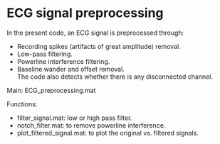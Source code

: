 # ECG signal preprocessing

In the present code, an ECG signal is preprocessed through: <br/>
- Recording spikes (artifacts of great amplitude) removal.<br/>
- Low-pass filtering.<br/>
- Powerline interference filtering.<br/>
- Baseline wander and offset removal.<br/>
The code also detects whether there is any disconnected channel.<br/>

Main: ECG_preprocessing.mat<br/>

Functions:<br/>
- filter_signal.mat: low or high pass filter.<br/>
- notch_filter.mat: to remove powerline interference.<br/>
- plot_filtered_signal.mat: to plot the original vs. filtered signals.<br/>
